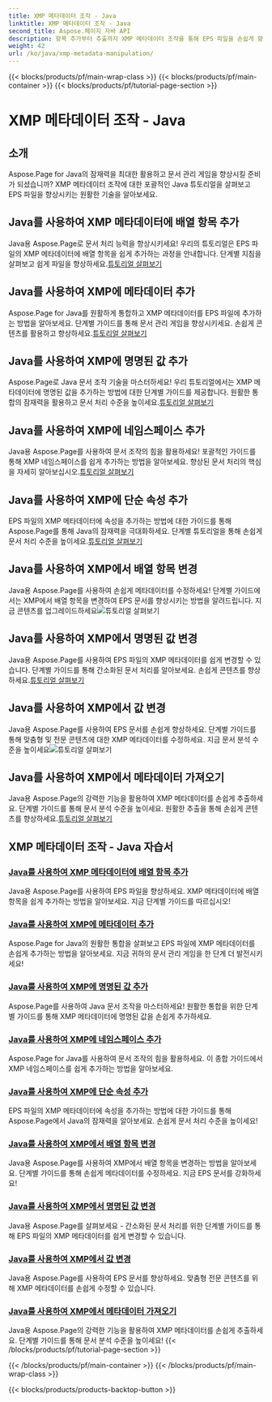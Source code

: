 ```yaml
---
title: XMP 메타데이터 조작 - Java
linktitle: XMP 메타데이터 조작 - Java
second_title: Aspose.페이지 자바 API
description: 항목 추가부터 추출까지 XMP 메타데이터 조작을 통해 EPS 파일을 손쉽게 향상할 수 있습니다. 가이드를 통해 문서 관리 수준을 높이세요.
weight: 42
url: /ko/java/xmp-metadata-manipulation/
---
```


{{< blocks/products/pf/main-wrap-class >}}
{{< blocks/products/pf/main-container >}}
{{< blocks/products/pf/tutorial-page-section >}}

# XMP 메타데이터 조작 - Java


## 소개

Aspose.Page for Java의 잠재력을 최대한 활용하고 문서 관리 게임을 향상시킬 준비가 되셨습니까? XMP 메타데이터 조작에 대한 포괄적인 Java 튜토리얼을 살펴보고 EPS 파일을 향상시키는 원활한 기술을 알아보세요.

## Java를 사용하여 XMP 메타데이터에 배열 항목 추가

 Java용 Aspose.Page로 문서 처리 능력을 향상시키세요! 우리의 튜토리얼은 EPS 파일의 XMP 메타데이터에 배열 항목을 쉽게 추가하는 과정을 안내합니다. 단계별 지침을 살펴보고 쉽게 파일을 향상하세요.[튜토리얼 살펴보기](./add-array-items/)

## Java를 사용하여 XMP에 메타데이터 추가

 Aspose.Page for Java를 원활하게 통합하고 XMP 메타데이터를 EPS 파일에 추가하는 방법을 알아보세요. 단계별 가이드를 통해 문서 관리 게임을 향상시키세요. 손쉽게 콘텐츠를 활용하고 향상하세요.[튜토리얼 살펴보기](./add-metadata/)

## Java를 사용하여 XMP에 명명된 값 추가

Aspose.Page로 Java 문서 조작 기술을 마스터하세요! 우리 튜토리얼에서는 XMP 메타데이터에 명명된 값을 추가하는 방법에 대한 단계별 가이드를 제공합니다. 원활한 통합의 잠재력을 활용하고 문서 처리 수준을 높이세요.[튜토리얼 살펴보기](./add-named-value/)

## Java를 사용하여 XMP에 네임스페이스 추가

 Java용 Aspose.Page를 사용하여 문서 조작의 힘을 활용하세요! 포괄적인 가이드를 통해 XMP 네임스페이스를 쉽게 추가하는 방법을 알아보세요. 향상된 문서 처리의 핵심을 자세히 알아보십시오.[튜토리얼 살펴보기](./add-namespace/)

## Java를 사용하여 XMP에 단순 속성 추가

 EPS 파일의 XMP 메타데이터에 속성을 추가하는 방법에 대한 가이드를 통해 Aspose.Page를 통해 Java의 잠재력을 극대화하세요. 단계별 튜토리얼을 통해 손쉽게 문서 처리 수준을 높이세요.[튜토리얼 살펴보기](./add-simple-properties/)

## Java를 사용하여 XMP에서 배열 항목 변경

 Java용 Aspose.Page를 사용하여 손쉽게 메타데이터를 수정하세요! 단계별 가이드에서는 XMP에서 배열 항목을 변경하여 EPS 문서를 향상시키는 방법을 알려드립니다. 지금 콘텐츠를 업그레이드하세요![튜토리얼 살펴보기](./change-array-items/)

## Java를 사용하여 XMP에서 명명된 값 변경

Java용 Aspose.Page를 사용하여 EPS 파일의 XMP 메타데이터를 쉽게 변경할 수 있습니다. 단계별 가이드를 통해 간소화된 문서 처리를 알아보세요. 손쉽게 콘텐츠를 향상하세요.[튜토리얼 살펴보기](./change-named-value/)

## Java를 사용하여 XMP에서 값 변경

 Java용 Aspose.Page를 사용하여 EPS 문서를 손쉽게 향상하세요. 단계별 가이드를 통해 맞춤형 및 전문 콘텐츠에 대한 XMP 메타데이터를 수정하세요. 지금 문서 분석 수준을 높이세요![튜토리얼 살펴보기](./change-values/)

## Java를 사용하여 XMP에서 메타데이터 가져오기

 Java용 Aspose.Page의 강력한 기능을 활용하여 XMP 메타데이터를 손쉽게 추출하세요. 단계별 가이드를 통해 문서 분석 수준을 높이세요. 원활한 추출을 통해 손쉽게 콘텐츠를 향상하세요.[튜토리얼 살펴보기](./get-metadata/)
## XMP 메타데이터 조작 - Java 자습서
### [Java를 사용하여 XMP 메타데이터에 배열 항목 추가](./add-array-items/)
Java용 Aspose.Page를 사용하여 EPS 파일을 향상하세요. XMP 메타데이터에 배열 항목을 쉽게 추가하는 방법을 알아보세요. 지금 단계별 가이드를 따르십시오!
### [Java를 사용하여 XMP에 메타데이터 추가](./add-metadata/)
Aspose.Page for Java의 원활한 통합을 살펴보고 EPS 파일에 XMP 메타데이터를 손쉽게 추가하는 방법을 알아보세요. 지금 귀하의 문서 관리 게임을 한 단계 더 발전시키세요!
### [Java를 사용하여 XMP에 명명된 값 추가](./add-named-value/)
Aspose.Page를 사용하여 Java 문서 조작을 마스터하세요! 원활한 통합을 위한 단계별 가이드를 통해 XMP 메타데이터에 명명된 값을 손쉽게 추가하세요.
### [Java를 사용하여 XMP에 네임스페이스 추가](./add-namespace/)
Aspose.Page for Java를 사용하여 문서 조작의 힘을 활용하세요. 이 종합 가이드에서 XMP 네임스페이스를 쉽게 추가하는 방법을 알아보세요.
### [Java를 사용하여 XMP에 단순 속성 추가](./add-simple-properties/)
EPS 파일의 XMP 메타데이터에 속성을 추가하는 방법에 대한 가이드를 통해 Aspose.Page에서 Java의 잠재력을 알아보세요. 손쉽게 문서 처리 수준을 높이세요!
### [Java를 사용하여 XMP에서 배열 항목 변경](./change-array-items/)
Java용 Aspose.Page를 사용하여 XMP에서 배열 항목을 변경하는 방법을 알아보세요. 단계별 가이드를 통해 손쉽게 메타데이터를 수정하세요. 지금 EPS 문서를 강화하세요!
### [Java를 사용하여 XMP에서 명명된 값 변경](./change-named-value/)
Java용 Aspose.Page를 살펴보세요 - 간소화된 문서 처리를 위한 단계별 가이드를 통해 EPS 파일의 XMP 메타데이터를 쉽게 변경할 수 있습니다.
### [Java를 사용하여 XMP에서 값 변경](./change-values/)
Java용 Aspose.Page를 사용하여 EPS 문서를 향상하세요. 맞춤형 전문 콘텐츠를 위해 XMP 메타데이터를 손쉽게 수정할 수 있습니다.
### [Java를 사용하여 XMP에서 메타데이터 가져오기](./get-metadata/)
Java용 Aspose.Page의 강력한 기능을 활용하여 XMP 메타데이터를 손쉽게 추출하세요. 단계별 가이드를 통해 문서 분석 수준을 높이세요!
{{< /blocks/products/pf/tutorial-page-section >}}

{{< /blocks/products/pf/main-container >}}
{{< /blocks/products/pf/main-wrap-class >}}

{{< blocks/products/products-backtop-button >}}
